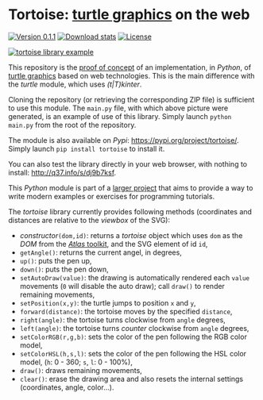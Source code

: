 # Tortoise: [turtle graphics](https://q37.info/s/3dwhcdfm) on the web

[![Version 0.1.1](https://img.shields.io/static/v1.svg?&color=90b4ed&label=PyPi&message=0.1.1)](https://q37.info/s/k3c3fmvp) [![Download stats](https://img.shields.io/pypi/dm/tortoise.svg)](https://pypistats.org/packages/tortoise) [![License](https://img.shields.io/pypi/l/atlastk.svg?style=plastic)](https://github.com/epeios-q37/tortoise-python/blob/master/LICENSE)

[![tortoise library example](https://q37.info/s/frgzbhq9)](http://q37.info/s/dj9b7ksf)

This repository is the [proof of concept](https://q37.info/s/hzpbtv7r) of an implementation, in *Python*, of [turtle graphics](https://q37.info/s/3dwhcdfm) based on web technologies. This is the main difference with the *turtle* module, which uses *(t|T)kinter*.

Cloning the repository (or retrieving the corresponding ZIP file) is sufficient to use this module. The `main.py` file, with which above picture were generated, is an example of use of this library. Simply launch `python main.py` from the root of the repository.

The module is also available on *Pypi*: <https://pypi.org/project/tortoise/>. Simply launch `pip install tortoise` to install it.

You can also test the library directly in your web browser, with nothing to install: <http://q37.info/s/dj9b7ksf>.

This *Python* module is part of a [larger project](https://q37.info/s/tpkx4cfk) that aims to provide a way to write modern examples or exercises for programming tutorials.

The *tortoise* library currently provides following methods (coordinates and distances are relative to the *viewbox* of the SVG):

- *constructor*`(dom,id)`: returns a *tortoise* object which uses `dom` as the *DOM* from the [*Atlas* toolkit](https://q37.info/s/c7hfkzvs), and the SVG element of id `id`,
- `getAngle()`: returns the current angel, in degrees,
- `up()`: puts the pen up,
- `down()`: puts the pen down,
- `setAutoDraw(value)`: the drawing is automatically rendered each `value` movements (`0` will disable the auto draw); call `draw()` to render remaining movements,
- `setPosition(x,y)`: the turtle jumps to position `x` and `y`,
- `forward(distance)`: the tortoise moves by the specified `distance`,
- `right(angle)`: the tortoise turns clockwise from `angle` degrees,
- `left(angle)`: the tortoise turns *counter* clockwise from `angle` degrees,
- `setColorRGB(r,g,b)`: sets the color of the pen following the RGB color model,
- `setColorHSL(h,s,l)`: sets the color of the pen following the HSL color model, (`h`: 0 - 360; `s`, `l`: 0 - 100%),
- `draw()`: draws remaining movements,
- `clear()`: erase the drawing area and also resets the internal settings (coordinates, angle, color…).
